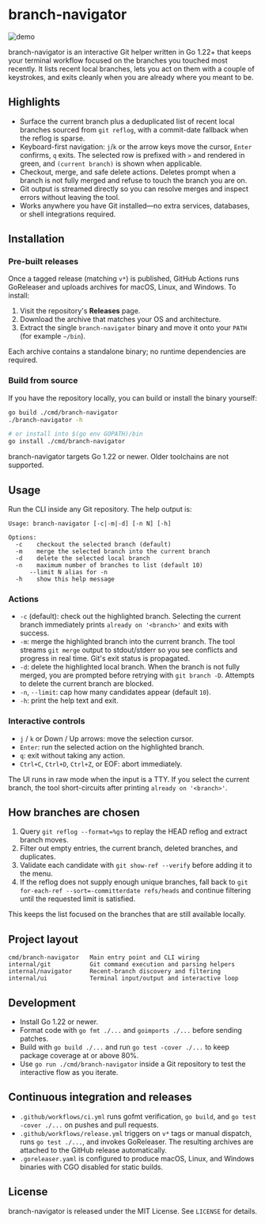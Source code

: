 # branch-navigator
![demo](https://github.com/user-attachments/assets/6d7edaf5-8351-4ebd-844c-0201a8cb4091)

branch-navigator is an interactive Git helper written in Go 1.22+ that keeps your terminal workflow focused on the branches you touched most recently. It lists recent local branches, lets you act on them with a couple of keystrokes, and exits cleanly when you are already where you meant to be.

## Highlights
- Surface the current branch plus a deduplicated list of recent local branches sourced from `git reflog`, with a commit-date fallback when the reflog is sparse.
- Keyboard-first navigation: `j`/`k` or the arrow keys move the cursor, `Enter` confirms, `q` exits. The selected row is prefixed with `>` and rendered in green, and `(current branch)` is shown when applicable.
- Checkout, merge, and safe delete actions. Deletes prompt when a branch is not fully merged and refuse to touch the branch you are on.
- Git output is streamed directly so you can resolve merges and inspect errors without leaving the tool.
- Works anywhere you have Git installed—no extra services, databases, or shell integrations required.

## Installation

### Pre-built releases
Once a tagged release (matching `v*`) is published, GitHub Actions runs GoReleaser and uploads archives for macOS, Linux, and Windows. To install:
1. Visit the repository's **Releases** page.
2. Download the archive that matches your OS and architecture.
3. Extract the single `branch-navigator` binary and move it onto your `PATH` (for example `~/bin`).

Each archive contains a standalone binary; no runtime dependencies are required.

### Build from source
If you have the repository locally, you can build or install the binary yourself:

```sh
go build ./cmd/branch-navigator
./branch-navigator -h

# or install into $(go env GOPATH)/bin
go install ./cmd/branch-navigator
```

branch-navigator targets Go 1.22 or newer. Older toolchains are not supported.

## Usage

Run the CLI inside any Git repository. The help output is:

```
Usage: branch-navigator [-c|-m|-d] [-n N] [-h]

Options:
  -c	checkout the selected branch (default)
  -m	merge the selected branch into the current branch
  -d	delete the selected local branch
  -n	maximum number of branches to list (default 10)
      --limit N	alias for -n
  -h	show this help message
```

### Actions
- `-c` (default): check out the highlighted branch. Selecting the current branch immediately prints `already on '<branch>'` and exits with success.
- `-m`: merge the highlighted branch into the current branch. The tool streams `git merge` output to stdout/stderr so you see conflicts and progress in real time. Git's exit status is propagated.
- `-d`: delete the highlighted local branch. When the branch is not fully merged, you are prompted before retrying with `git branch -D`. Attempts to delete the current branch are blocked.
- `-n`, `--limit`: cap how many candidates appear (default `10`).
- `-h`: print the help text and exit.

### Interactive controls
- `j` / `k` or Down / Up arrows: move the selection cursor.
- `Enter`: run the selected action on the highlighted branch.
- `q`: exit without taking any action.
- `Ctrl+C`, `Ctrl+D`, `Ctrl+Z`, or EOF: abort immediately.

The UI runs in raw mode when the input is a TTY. If you select the current branch, the tool short-circuits after printing `already on '<branch>'`.

## How branches are chosen
1. Query `git reflog --format=%gs` to replay the HEAD reflog and extract branch moves.
2. Filter out empty entries, the current branch, deleted branches, and duplicates.
3. Validate each candidate with `git show-ref --verify` before adding it to the menu.
4. If the reflog does not supply enough unique branches, fall back to `git for-each-ref --sort=-committerdate refs/heads` and continue filtering until the requested limit is satisfied.

This keeps the list focused on the branches that are still available locally.

## Project layout

```
cmd/branch-navigator   Main entry point and CLI wiring
internal/git           Git command execution and parsing helpers
internal/navigator     Recent-branch discovery and filtering
internal/ui            Terminal input/output and interactive loop
```

## Development
- Install Go 1.22 or newer.
- Format code with `go fmt ./...` and `goimports ./...` before sending patches.
- Build with `go build ./...` and run `go test -cover ./...` to keep package coverage at or above 80%.
- Use `go run ./cmd/branch-navigator` inside a Git repository to test the interactive flow as you iterate.

## Continuous integration and releases
- `.github/workflows/ci.yml` runs gofmt verification, `go build`, and `go test -cover ./...` on pushes and pull requests.
- `.github/workflows/release.yml` triggers on `v*` tags or manual dispatch, runs `go test ./...`, and invokes GoReleaser. The resulting archives are attached to the GitHub release automatically.
- `.goreleaser.yaml` is configured to produce macOS, Linux, and Windows binaries with CGO disabled for static builds.

## License

branch-navigator is released under the MIT License. See `LICENSE` for details.
